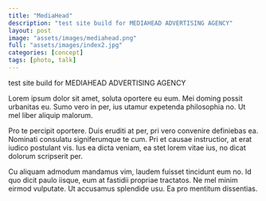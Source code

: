 ```yaml
---
title: "MediaHead"
description: "test site build for MEDIAHEAD ADVERTISING AGENCY"
layout: post
image: "assets/images/mediahead.png"
full: "assets/images/index2.jpg"
categories: [concept]
tags: [photo, talk]
---
```


test site build for MEDIAHEAD ADVERTISING AGENCY


Lorem ipsum dolor sit amet, soluta oportere eu eum. Mei doming possit urbanitas eu. Sumo vero in per, ius utamur expetenda philosophia no. Ut mel liber aliquip malorum.

Pro te percipit oportere. Duis eruditi at per, pri vero convenire definiebas ea. Nominati consulatu signiferumque te cum. Pri et causae instructior, at erat iudico postulant vis. Ius ea dicta veniam, ea stet lorem vitae ius, no dicat dolorum scripserit per.

Cu aliquam admodum mandamus vim, laudem fuisset tincidunt eum no. Id quo dicit paulo iisque, eum at fastidii propriae tractatos. Ne mel minim eirmod vulputate. Ut accusamus splendide usu. Ea pro mentitum dissentias.
